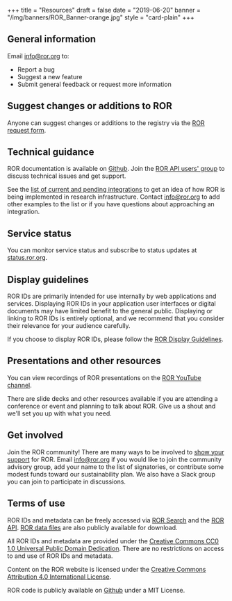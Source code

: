 +++
title = "Resources"
draft = false
date = "2019-06-20"
banner = "/img/banners/ROR_Banner-orange.jpg"
style = "card-plain"
+++

## General information
Email <info@ror.org> to:

-   Report a bug
-   Suggest a new feature
-   Submit general feedback or request more information

## Suggest changes or additions to ROR
Anyone can suggest changes or additions to the registry via the [ROR request form](/curation).

## Technical guidance
ROR documentation is available on [Github](https://www.github.com/ror-community). Join the [ROR API users' group](https://groups.google.com/a/ror.org/g/ror-api-users) to discuss technical issues and get support.

See the [list of current and pending integrations](/integrations) to get an idea of how ROR is being implemented in research infrastructure. Contact [info@ror.org](mailto:info@ror.org) to add other examples to the list or if you have questions about approaching an integration.

## Service status
You can monitor service status and subscribe to status updates at [status.ror.org](https://status.ror.org).

## Display guidelines
ROR IDs are primarily intended for use internally by web applications and services. Displaying ROR IDs in your application user interfaces or digital documents may have limited benefit to the general public. Displaying or linking to ROR IDs is entirely optional, and we recommend that you consider their relevance for your audience carefully.

If you choose to display ROR IDs, please follow the [ROR  Display Guidelines](/display-guidelines).

## Presentations and other resources
You can view recordings of ROR presentations on the [ROR YouTube channel](https://www.youtube.com/channel/UCQBOpOpW-JEKoVCUlmCK1Eg).

There are slide decks and other resources available if you are attending a conference or event and planning to talk about ROR. Give us a shout and we'll set you up with what you need.

## Get involved
Join the ROR community! There are many ways to be involved to [show your support](/supporters) for ROR. Email [info@ror.org](mailto:info@ror.org) if you would like to join the community advisory group, add your name to the list of signatories, or contribute some modest funds toward our sustainability plan. We also have a Slack group you can join to participate in discussions.

## Terms of use
ROR IDs and metadata can be freely accessed via [ROR Search](https://ror.org/search) and the [ROR API](https://api.ror.org/organizations). [ROR data files](https://doi.org/10.6084/m9.figshare.c.4596503) are also publicly available for download.

All ROR IDs and metadata are provided under the [Creative Commons CC0 1.0 Universal Public Domain Dedication](https://creativecommons.org/publicdomain/zero/1.0//). There are no restrictions on access to and use of ROR IDs and metadata.

Content on the ROR website is licensed under the [Creative Commons Attribution 4.0 International License](https://creativecommons.org/licenses/by/4.0/).

ROR code is publicly available on [Github](https://github.com/ror-community) under a MIT License.
